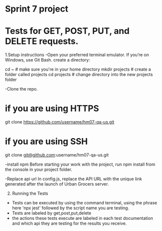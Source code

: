 # Sprint 7 project

# Tests for GET, POST, PUT, and DELETE requests.

1.Setup instructions
-Open your preferred terminal emulator. If you’re on Windows, use Git Bash.
create a directory:

 cd ~               # make sure you're in your home directory
 mkdir projects     # create a folder called projects
 cd projects        # change directory into the new projects folder
  

-Clone the repo.

 # if you are using HTTPS
 git clone https://github.com/username/hm07-qa-us.git
 
 # if you are using SSH
 git clone git@github.com:username/hm07-qa-us.git

-install npm
Before starting your work with the project, run npm install from the console in your project folder. 

-Replace api url
In config.js, replace the API URL with the unique link generated after the launch of Urban Grocers server.

2. Running the Tests
- Tests can be executed by using the command terminal, using the phrase here 'npx jest' followed by the script name you are testing.
- Tests are labeled by get,post,put,delete
- the actions these tests execute are labeled in each test documentation and which api they are testing for the results you receive.
